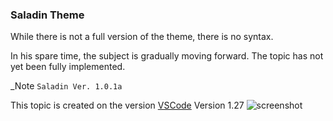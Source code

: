 ### Saladin Theme
While there is not a full version of the theme, there is no syntax. 

In his spare time, the subject is gradually moving forward.
The topic has not yet been fully implemented.

_Note `Saladin Ver. 1.0.1a`

This topic is created on the version [VSCode](https://code.visualstudio.com/) Version 1.27
![screenshot](./screenshot.png)
